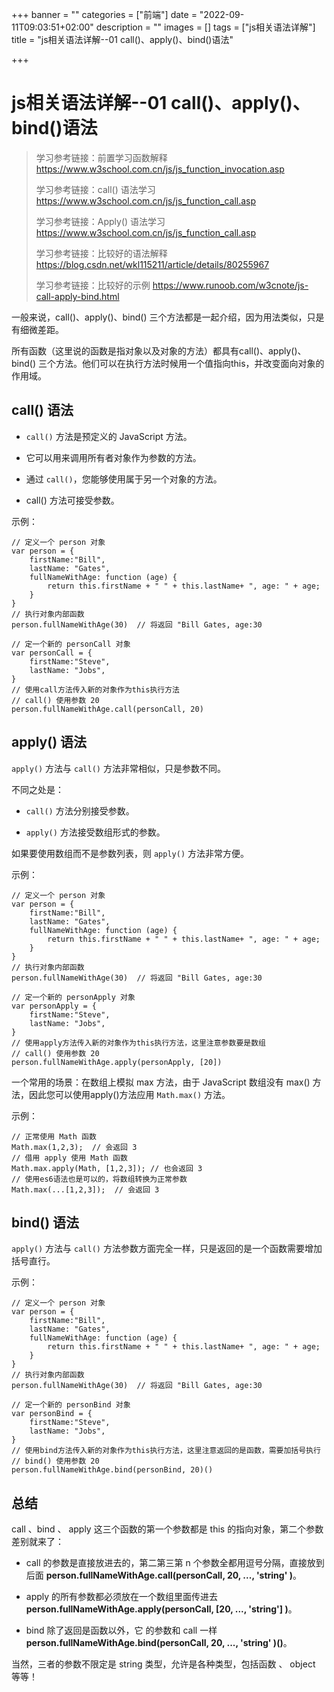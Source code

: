 

+++
banner = ""
categories = ["前端"]
date = "2022-09-11T09:03:51+02:00"
description = ""
images = []
tags = ["js相关语法详解"]
title = "js相关语法详解--01 call()、apply()、bind()语法"

+++
# js相关语法详解--01 call()、apply()、bind()语法
> 学习参考链接：前置学习函数解释 https://www.w3school.com.cn/js/js_function_invocation.asp
>
> 学习参考链接：call() 语法学习 https://www.w3school.com.cn/js/js_function_call.asp
>
> 学习参考链接：Apply() 语法学习 https://www.w3school.com.cn/js/js_function_call.asp
>
> 学习参考链接：比较好的语法解释 https://blog.csdn.net/wkl115211/article/details/80255967
>
> 学习参考链接：比较好的示例 https://www.runoob.com/w3cnote/js-call-apply-bind.html

一般来说，call()、apply()、bind() 三个方法都是一起介绍，因为用法类似，只是有细微差距。

所有函数（这里说的函数是指对象以及对象的方法）都具有call()、apply()、bind() 三个方法。他们可以在执行方法时候用一个值指向this，并改变面向对象的作用域。

## call() 语法

* `call()` 方法是预定义的 JavaScript 方法。

* 它可以用来调用所有者对象作为参数的方法。

* 通过 `call()`，您能够使用属于另一个对象的方法。

* call() 方法可接受参数。

示例：

```
// 定义一个 person 对象
var person = {
    firstName:"Bill",
    lastName: "Gates",
    fullNameWithAge: function (age) {
        return this.firstName + " " + this.lastName+ ", age: " + age;
    }
}
// 执行对象内部函数
person.fullNameWithAge(30)	// 将返回 "Bill Gates, age:30

// 定一个新的 personCall 对象
var personCall = {
    firstName:"Steve",
    lastName: "Jobs",
}
// 使用call方法传入新的对象作为this执行方法
// call() 使用参数 20
person.fullNameWithAge.call(personCall, 20)
```

## apply() 语法

`apply()` 方法与 `call()` 方法非常相似，只是参数不同。

不同之处是：

* `call()` 方法分别接受参数。

* `apply()` 方法接受数组形式的参数。

如果要使用数组而不是参数列表，则 `apply()` 方法非常方便。

示例：

```
// 定义一个 person 对象
var person = {
    firstName:"Bill",
    lastName: "Gates",
    fullNameWithAge: function (age) {
        return this.firstName + " " + this.lastName+ ", age: " + age;
    }
}
// 执行对象内部函数
person.fullNameWithAge(30)	// 将返回 "Bill Gates, age:30

// 定一个新的 personApply 对象
var personApply = {
    firstName:"Steve",
    lastName: "Jobs",
}
// 使用apply方法传入新的对象作为this执行方法，这里注意参数要是数组
// call() 使用参数 20
person.fullNameWithAge.apply(personApply, [20])
```

一个常用的场景：在数组上模拟 max 方法，由于 JavaScript 数组没有 max() 方法，因此您可以使用apply()方法应用 `Math.max()` 方法。

示例：

```
// 正常使用 Math 函数
Math.max(1,2,3);  // 会返回 3
// 借用 apply 使用 Math 函数
Math.max.apply(Math, [1,2,3]); // 也会返回 3
// 使用es6语法也是可以的，将数组转换为正常参数
Math.max(...[1,2,3]);  // 会返回 3
```

## bind() 语法

`apply()` 方法与 `call()` 方法参数方面完全一样，只是返回的是一个函数需要增加括号直行。

示例：

```
// 定义一个 person 对象
var person = {
    firstName:"Bill",
    lastName: "Gates",
    fullNameWithAge: function (age) {
        return this.firstName + " " + this.lastName+ ", age: " + age;
    }
}
// 执行对象内部函数
person.fullNameWithAge(30)	// 将返回 "Bill Gates, age:30

// 定一个新的 personBind 对象
var personBind = {
    firstName:"Steve",
    lastName: "Jobs",
}
// 使用bind方法传入新的对象作为this执行方法，这里注意返回的是函数，需要加括号执行
// bind() 使用参数 20
person.fullNameWithAge.bind(personBind, 20)()
```

## 总结

call 、bind 、 apply 这三个函数的第一个参数都是 this 的指向对象，第二个参数差别就来了：

* call 的参数是直接放进去的，第二第三第 n 个参数全都用逗号分隔，直接放到后面 **person.fullNameWithAge.call(personCall, 20, ..., 'string' )**。

* apply 的所有参数都必须放在一个数组里面传进去 **person.fullNameWithAge.apply(personCall, [20, ..., 'string'] )**。

* bind 除了返回是函数以外，它 的参数和 call 一样**person.fullNameWithAge.bind(personCall, 20, ..., 'string' )()**。

当然，三者的参数不限定是 string 类型，允许是各种类型，包括函数 、 object 等等！
